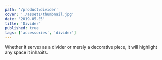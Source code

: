 ```yaml
---
path: '/product/divider'
cover: './assets/thumbnail.jpg'
date: '2019-05-05'
title: 'Divider'
published: true
tags: ['accessories', 'divider']
---
```

Whether it serves as a divider or merely a decorative piece, it will highlight any space it inhabits.